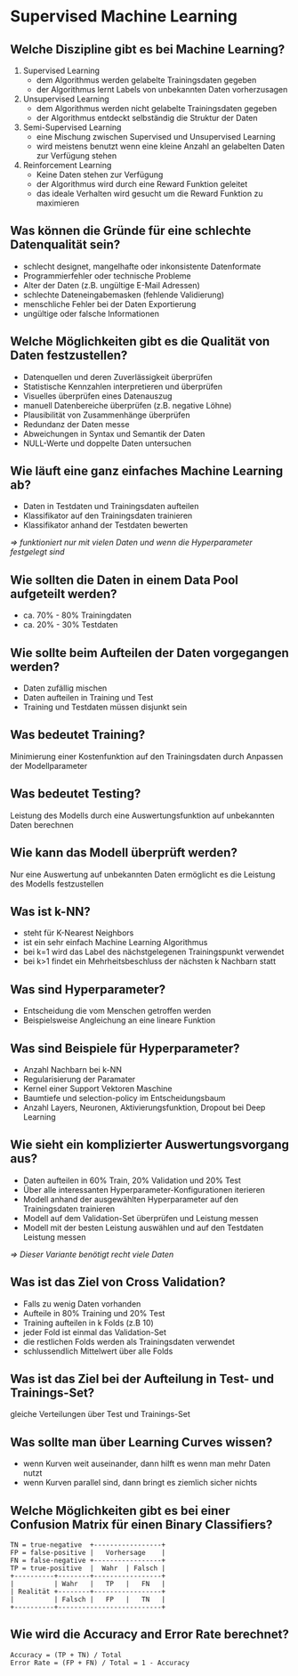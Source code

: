 # Supervised Machine Learning

## Welche Diszipline gibt es bei Machine Learning?
1. Supervised Learning
    * dem Algorithmus werden gelabelte Trainingsdaten gegeben
    * der Algorithmus lernt Labels von unbekannten Daten vorherzusagen
2. Unsupervised Learning
    * dem Algorithmus werden nicht gelabelte Trainingsdaten gegeben
    * der Algorithmus entdeckt selbständig die Struktur der Daten
3. Semi-Supervised Learning
    * eine Mischung zwischen Supervised und Unsupervised Learning
    * wird meistens benutzt wenn eine kleine Anzahl an gelabelten Daten zur Verfügung stehen
4. Reinforcement Learning
    * Keine Daten stehen zur Verfügung
    * der Algorithmus wird durch eine Reward Funktion geleitet
    * das ideale Verhalten wird gesucht um die Reward Funktion zu maximieren

## Was können die Gründe für eine schlechte Datenqualität sein?
* schlecht designet, mangelhafte oder inkonsistente Datenformate
* Programmierfehler oder technische Probleme
* Alter der Daten (z.B. ungültige E-Mail Adressen)
* schlechte Dateneingabemasken (fehlende Validierung)
* menschliche Fehler bei der Daten Exportierung
* ungültige oder falsche Informationen

## Welche Möglichkeiten gibt es die Qualität von Daten festzustellen?
* Datenquellen und deren Zuverlässigkeit überprüfen
* Statistische Kennzahlen interpretieren und überprüfen
* Visuelles überprüfen eines Datenauszug
* manuell Datenbereiche überprüfen (z.B. negative Löhne)
* Plausibilität von Zusammenhänge überprüfen
* Redundanz der Daten messe
* Abweichungen in Syntax und Semantik der Daten
* NULL-Werte und doppelte Daten untersuchen

## Wie läuft eine ganz einfaches Machine Learning ab?
* Daten in Testdaten und Trainingsdaten aufteilen
* Klassifikator auf den Trainingsdaten trainieren
* Klassifikator anhand der Testdaten bewerten

_=> funktioniert nur mit vielen Daten und wenn die Hyperparameter festgelegt sind_

## Wie sollten die Daten in einem Data Pool aufgeteilt werden?
* ca. 70% - 80% Trainingdaten
* ca. 20% - 30% Testdaten

## Wie sollte beim Aufteilen der Daten vorgegangen werden?
* Daten zufällig mischen
* Daten aufteilen in Training und Test
* Training und Testdaten müssen disjunkt sein

## Was bedeutet Training?
Minimierung einer Kostenfunktion auf den Trainingsdaten durch Anpassen der Modellparameter

## Was bedeutet Testing?
Leistung des Modells durch eine Auswertungsfunktion auf unbekannten Daten berechnen

## Wie kann das Modell überprüft werden?
Nur eine Auswertung auf unbekannten Daten ermöglicht es die Leistung des Modells festzustellen

## Was ist k-NN?
* steht für K-Nearest Neighbors
* ist ein sehr einfach Machine Learning Algorithmus
* bei k=1 wird das Label des nächstgelegenen Trainingspunkt verwendet
* bei k>1 findet ein Mehrheitsbeschluss der nächsten k Nachbarn statt

## Was sind Hyperparameter?
* Entscheidung die vom Menschen getroffen werden
* Beispielsweise Angleichung an eine lineare Funktion

## Was sind Beispiele für Hyperparameter?
* Anzahl Nachbarn bei k-NN
* Regularisierung der Paramater
* Kernel einer Support Vektoren Maschine
* Baumtiefe und selection-policy im Entscheidungsbaum
* Anzahl Layers, Neuronen, Aktivierungsfunktion, Dropout bei Deep Learning

## Wie sieht ein komplizierter Auswertungsvorgang aus?
* Daten aufteilen in 60% Train, 20% Validation und 20% Test
* Über alle interessanten Hyperparameter-Konfigurationen iterieren
* Modell anhand der ausgewählten Hyperparameter auf den Trainingsdaten trainieren
* Modell auf dem Validation-Set überprüfen und Leistung messen
* Modell mit der besten Leistung auswählen und auf den Testdaten Leistung messen

_=> Dieser Variante benötigt recht viele Daten_

## Was ist das Ziel von Cross Validation?
* Falls zu wenig Daten vorhanden
* Aufteile in 80% Training und 20% Test
* Training aufteilen in k Folds (z.B 10)
* jeder Fold ist einmal das Validation-Set
* die restlichen Folds werden als Trainingsdaten verwendet
* schlussendlich Mittelwert über alle Folds

## Was ist das Ziel bei der Aufteilung in Test- und Trainings-Set?
gleiche Verteilungen über Test und Trainings-Set

## Was sollte man über Learning Curves wissen?
* wenn Kurven weit auseinander, dann hilft es wenn man mehr Daten nutzt
* wenn Kurven parallel sind, dann bringt es ziemlich sicher nichts

## Welche Möglichkeiten gibt es bei einer Confusion Matrix für einen Binary Classifiers?
```
TN = true-negative  +-----------------+
FP = false-positive |   Vorhersage    |
FN = false-negative +-----------------+
TP = true-positive  |  Wahr  | Falsch |
+----------+--------+-----------------+
|          | Wahr   |   TP   |   FN   |
| Realität +--------+-----------------+
|          | Falsch |   FP   |   TN   |
+----------+--------------------------+

```

## Wie wird die Accuracy and Error Rate berechnet?
```
Accuracy = (TP + TN) / Total
Error Rate = (FP + FN) / Total = 1 - Accuracy
```


